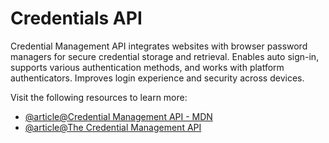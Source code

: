 # Credentials API

Credential Management API integrates websites with browser password managers for secure credential storage and retrieval. Enables auto sign-in, supports various authentication methods, and works with platform authenticators. Improves login experience and security across devices.

Visit the following resources to learn more:

- [@article@Credential Management API - MDN](https://developer.mozilla.org/en-US/docs/Web/API/Credential_Management_API)
- [@article@The Credential Management API](https://web.dev/articles/security-credential-management)

